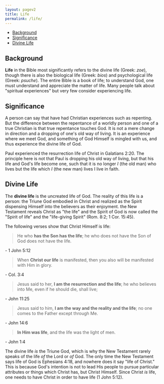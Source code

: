 ```yaml
---
layout: pagev2
title: Life
permalink: /life/
---
```

- [Background](#background)
- [Significance](#significance)
- [Divine Life](#divine-life)

## Background

**Life** in the Bible most significantly refers to the divine life (Greek: *zoe*), though there is also the biological life (Greek: *bios*) and psychological life (Greek: *psuche*). The entire Bible is a book of life; to understand God, one must understand and appreciate the matter of life. Many people talk about "spiritual experiences" but very few consider experiencing life. 

## Significance

A person can say that have had Christian experiences such as repenting. But the difference between the repentance of a worldly person and one of a true Christian is that true repentance touches God. It is not a mere change in direction and a dropping of one's old way of living. It is an experience where we meet God, and something of God Himself is mingled with us, and thus experience the divine life of God.

Paul experienced the resurrection life of Christ in Galatians 2:20. The principle here is not that Paul is dropping his old way of living, but that his life and God's life become one, such that it is no longer *I* (the old man) who lives but the life which *I* (the new man) lives I live in faith.

## Divine Life

The **divine life** is the uncreated life of God. The reality of this life is a person: the Triune God embodied in Christ and realized as the Spirit dispensing Himself into the believers as their enjoyment. the New Testament reveals Christ as "the life" and the Spirit of God is now called the "Spirit of life" and the "life-giving Spirit" (Rom. 8:2; 1 Cor. 15:45).

The following verses show that Christ Himself is life:

>He who **has the Son has the life**; he who does not have the Son of God does not have the life.

\- 1 John 5:12 

>When **Christ our life** is manifested, then you also will be manifested with Him in glory.

\- Col. 3:4

>Jesus said to her, **I am the resurrection and the life**; he who believes into Me, even if he should die, shall live;

\- John 11:25 

>Jesus said to him, **I am the way and the reality and the life**; no one comes to the Father except through Me.

\- John 14:6 

>**In Him was life**, and the life was the light of men.

\- John 1:4 

The divine life *is* the Triune God, which is why the New Testament rarely speaks of the life *of* the Lord or *of* God. The only time the New Testament says life of God is Ephesians 4:18, and nowhere does it say "life of Christ." This is because God's intention is not to lead His people to pursue particular attributes or things which Christ has, but Christ Himself. Since Christ *is* life, one needs to have Christ in order to have life (1 John 5:12).
